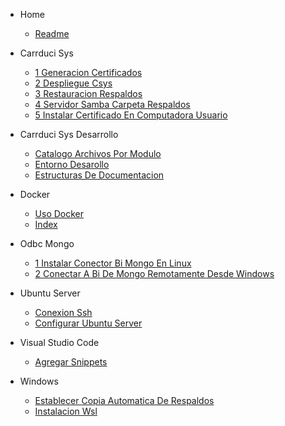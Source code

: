 * Home

  * [Readme](./README.md)
* Carrduci Sys
  * [1 Generacion Certificados](./carrduci-sys/1-generacion-certificados.md)
  * [2 Despliegue Csys](./carrduci-sys/2-despliegue-csys.md)
  * [3 Restauracion Respaldos](./carrduci-sys/3-restauracion-respaldos.md)
  * [4 Servidor Samba Carpeta Respaldos](./carrduci-sys/4-servidor-samba-carpeta-respaldos.md)
  * [5 Instalar Certificado En Computadora Usuario](./carrduci-sys/5-instalar-certificado-en-computadora-usuario.md)
* Carrduci Sys Desarrollo
  * [Catalogo Archivos Por Modulo](./carrduci-sys-desarrollo/catalogo-archivos-por-modulo.md)
  * [Entorno Desarollo](./carrduci-sys-desarrollo/entorno-desarollo.md)
  * [Estructuras De Documentacion](./carrduci-sys-desarrollo/estructuras-de-documentacion.md)
* Docker
  * [Uso Docker](./docker/uso-docker.md)
  * [Index](./index.html)
* Odbc Mongo
  * [1 Instalar Conector Bi Mongo En Linux](./odbc-mongo/1-instalar-conector-bi-mongo-en-linux.md)
  * [2 Conectar A Bi De Mongo Remotamente Desde Windows](./odbc-mongo/2-conectar-a-bi-de-mongo-remotamente-desde-windows.md)
* Ubuntu Server
  * [Conexion Ssh](./ubuntu-server/conexion-ssh.md)
  * [Configurar Ubuntu Server](./ubuntu-server/configurar-ubuntu-server.md)
* Visual Studio Code
  * [Agregar Snippets](./visual-studio-code/agregar-snippets.md)
* Windows
  * [Establecer Copia Automatica De Respaldos](./windows/establecer-copia-automatica-de-respaldos.md)
  * [Instalacion Wsl](./windows/instalacion-wsl.md)
